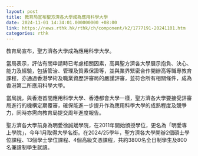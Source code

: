 ```yaml
---
layout: post
title: 教育局宣布聖方濟各大學成為應用科學大學
date: 2024-11-01 14:34:01.000000000 +08:00
link: https://news.rthk.hk/rthk/ch/component/k2/1777191-20241101.htm
categories: rthk
---
```


教育局宣布，聖方濟各大學成為應用科學大學。
 
當局表示，評估有關申請時已考慮相關因素，高興聖方濟各大學展示抱負、決心、能力及經驗，包括管治、管理及質素保證等，並與業界緊密合作開辦高等職專教育課程，亦通過香港學術及職業資歷評審局的嚴謹評審，並符合所有相關條件，成為香港第二所應用科學大學。

當局說，與香港首間應用科學大學、香港都會大學一樣，聖方濟各大學要接受評審局進行的機構定期覆審，確保能進一步提升作為應用科學大學的成熟程度及競爭力，同時亦需向教育局提交周年進度報告。

聖方濟各大學前身為明愛徐誠斌學院，在2011年開始頒授學位，更名為「明愛專上學院」，今年1月取得大學名銜。在2024/25學年，聖方濟各大學開辦2個碩士學位課程、13個學士學位課程、4個高級文憑課程，共約3800名全日制學生及800名兼讀制學生就讀。
